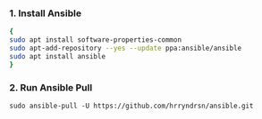 ### 1. Install Ansible
```bash
{
sudo apt install software-properties-common
sudo apt-add-repository --yes --update ppa:ansible/ansible
sudo apt install ansible
}
```

### 2. Run Ansible Pull
```
sudo ansible-pull -U https://github.com/hrryndrsn/ansible.git
```
